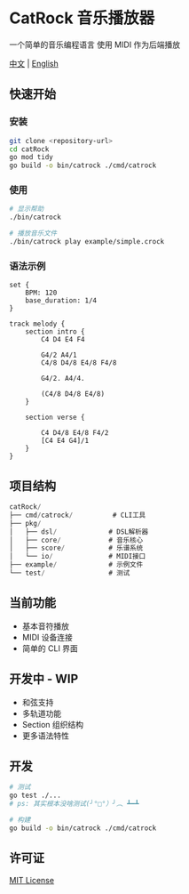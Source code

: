 # CatRock 音乐播放器

一个简单的音乐编程语言
使用 MIDI 作为后端播放

[中文](README.md) | [English](README_EN.md)

## 快速开始

### 安装

```bash
git clone <repository-url>
cd catRock
go mod tidy
go build -o bin/catrock ./cmd/catrock
```

### 使用

```bash
# 显示帮助
./bin/catrock

# 播放音乐文件
./bin/catrock play example/simple.crock
```

### 语法示例

```crock
set {
    BPM: 120
    base_duration: 1/4      
}

track melody {
    section intro {
        C4 D4 E4 F4
        
        G4/2 A4/1               
        C4/8 D4/8 E4/8 F4/8     
  
        G4/2. A4/4.            
       
        (C4/8 D4/8 E4/8)       
    }
    
    section verse {

        C4 D4/8 E4/8 F4/2
        [C4 E4 G4]/1        
    }
}
```

## 项目结构

```go
catRock/
├── cmd/catrock/          # CLI工具
├── pkg/
│   ├── dsl/             # DSL解析器
│   ├── core/            # 音乐核心
│   ├── score/           # 乐谱系统
│   └── io/              # MIDI接口
├── example/             # 示例文件
└── test/                # 测试
```

## 当前功能

- 基本音符播放
- MIDI 设备连接
- 简单的 CLI 界面

## 开发中 - WIP

- 和弦支持
- 多轨道功能
- Section 组织结构
- 更多语法特性

## 开发

```bash
# 测试
go test ./...
# ps: 其实根本没啥测试(╯°□°）╯︵ ┻━┻

# 构建
go build -o bin/catrock ./cmd/catrock
```

## 许可证

[MIT License](LICENSE)

